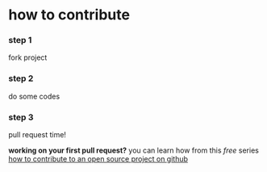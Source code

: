 # how to contribute
### step 1
fork project

### step 2
do some codes

### step 3
pull request time!

**working on your first pull request?** you can learn how from this *free* series [how to contribute to an open source project on github](https://kcd.im/pull-request)